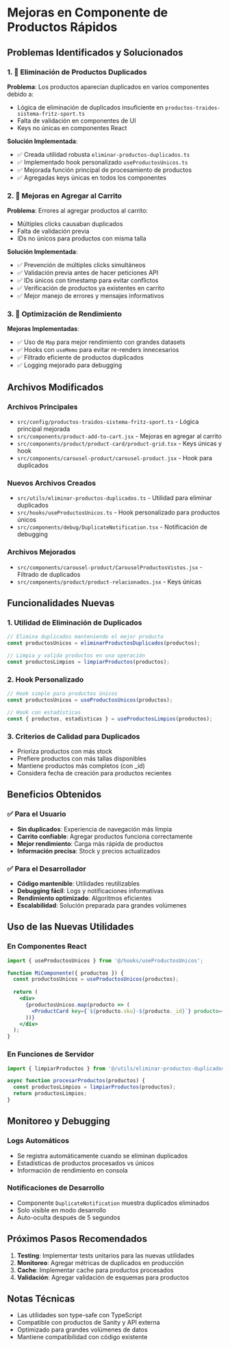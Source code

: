 # Mejoras en Componente de Productos Rápidos

## Problemas Identificados y Solucionados

### 1. 🔄 Eliminación de Productos Duplicados

**Problema**: Los productos aparecían duplicados en varios componentes debido a:
- Lógica de eliminación de duplicados insuficiente en `productos-traidos-sistema-fritz-sport.ts`
- Falta de validación en componentes de UI
- Keys no únicas en componentes React

**Solución Implementada**:
- ✅ Creada utilidad robusta `eliminar-productos-duplicados.ts`
- ✅ Implementado hook personalizado `useProductosUnicos.ts`
- ✅ Mejorada función principal de procesamiento de productos
- ✅ Agregadas keys únicas en todos los componentes

### 2. 🛒 Mejoras en Agregar al Carrito

**Problema**: Errores al agregar productos al carrito:
- Múltiples clicks causaban duplicados
- Falta de validación previa
- IDs no únicos para productos con misma talla

**Solución Implementada**:
- ✅ Prevención de múltiples clicks simultáneos
- ✅ Validación previa antes de hacer peticiones API
- ✅ IDs únicos con timestamp para evitar conflictos
- ✅ Verificación de productos ya existentes en carrito
- ✅ Mejor manejo de errores y mensajes informativos

### 3. 🎯 Optimización de Rendimiento

**Mejoras Implementadas**:
- ✅ Uso de `Map` para mejor rendimiento con grandes datasets
- ✅ Hooks con `useMemo` para evitar re-renders innecesarios
- ✅ Filtrado eficiente de productos duplicados
- ✅ Logging mejorado para debugging

## Archivos Modificados

### Archivos Principales
- `src/config/productos-traidos-sistema-fritz-sport.ts` - Lógica principal mejorada
- `src/components/product-add-to-cart.jsx` - Mejoras en agregar al carrito
- `src/components/product/product-card/product-grid.tsx` - Keys únicas y hook
- `src/components/carousel-product/carousel-product.jsx` - Hook para duplicados

### Nuevos Archivos Creados
- `src/utils/eliminar-productos-duplicados.ts` - Utilidad para eliminar duplicados
- `src/hooks/useProductosUnicos.ts` - Hook personalizado para productos únicos
- `src/components/debug/DuplicateNotification.tsx` - Notificación de debugging

### Archivos Mejorados
- `src/components/carousel-product/CarouselProductosVistos.jsx` - Filtrado de duplicados
- `src/components/product/product-relacionados.jsx` - Keys únicas

## Funcionalidades Nuevas

### 1. Utilidad de Eliminación de Duplicados
```typescript
// Elimina duplicados manteniendo el mejor producto
const productosUnicos = eliminarProductosDuplicados(productos);

// Limpia y valida productos en una operación
const productosLimpios = limpiarProductos(productos);
```

### 2. Hook Personalizado
```typescript
// Hook simple para productos únicos
const productosUnicos = useProductosUnicos(productos);

// Hook con estadísticas
const { productos, estadisticas } = useProductosLimpios(productos);
```

### 3. Criterios de Calidad para Duplicados
- Prioriza productos con más stock
- Prefiere productos con más tallas disponibles
- Mantiene productos más completos (con _id)
- Considera fecha de creación para productos recientes

## Beneficios Obtenidos

### ✅ Para el Usuario
- **Sin duplicados**: Experiencia de navegación más limpia
- **Carrito confiable**: Agregar productos funciona correctamente
- **Mejor rendimiento**: Carga más rápida de productos
- **Información precisa**: Stock y precios actualizados

### ✅ Para el Desarrollador
- **Código mantenible**: Utilidades reutilizables
- **Debugging fácil**: Logs y notificaciones informativas
- **Rendimiento optimizado**: Algoritmos eficientes
- **Escalabilidad**: Solución preparada para grandes volúmenes

## Uso de las Nuevas Utilidades

### En Componentes React
```jsx
import { useProductosUnicos } from '@/hooks/useProductosUnicos';

function MiComponente({ productos }) {
  const productosUnicos = useProductosUnicos(productos);
  
  return (
    <div>
      {productosUnicos.map(producto => (
        <ProductCard key={`${producto.sku}-${producto._id}`} producto={producto} />
      ))}
    </div>
  );
}
```

### En Funciones de Servidor
```typescript
import { limpiarProductos } from '@/utils/eliminar-productos-duplicados';

async function procesarProductos(productos) {
  const productosLimpios = limpiarProductos(productos);
  return productosLimpios;
}
```

## Monitoreo y Debugging

### Logs Automáticos
- Se registra automáticamente cuando se eliminan duplicados
- Estadísticas de productos procesados vs únicos
- Información de rendimiento en consola

### Notificaciones de Desarrollo
- Componente `DuplicateNotification` muestra duplicados eliminados
- Solo visible en modo desarrollo
- Auto-oculta después de 5 segundos

## Próximos Pasos Recomendados

1. **Testing**: Implementar tests unitarios para las nuevas utilidades
2. **Monitoreo**: Agregar métricas de duplicados en producción
3. **Cache**: Implementar cache para productos procesados
4. **Validación**: Agregar validación de esquemas para productos

## Notas Técnicas

- Las utilidades son type-safe con TypeScript
- Compatible con productos de Sanity y API externa
- Optimizado para grandes volúmenes de datos
- Mantiene compatibilidad con código existente